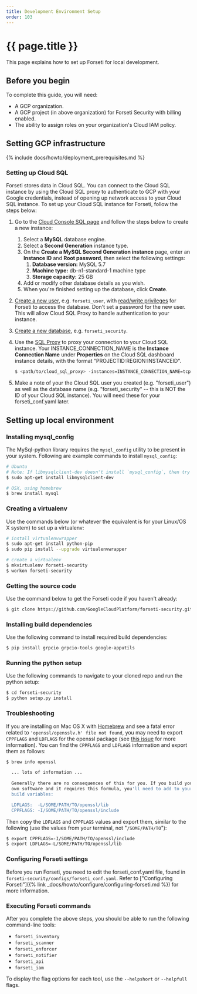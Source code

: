 ```yaml
---
title: Development Environment Setup
order: 103
---
```

#  {{ page.title }}

This page explains how to set up Forseti for local development.

## Before you begin

To complete this guide, you will need:

- A GCP organization.
- A GCP project (in above organization) for Forseti Security with billing enabled.
- The ability to assign roles on your organization's Cloud IAM policy.

## Setting GCP infrastructure

{% include docs/howto/deployment_prerequisites.md %}

### Setting up Cloud SQL

Forseti stores data in Cloud SQL. You can connect to the Cloud SQL instance by
using the Cloud SQL proxy to authenticate to GCP with your Google credentials, 
instead of opening up network access to your Cloud SQL instance.
To set up your Cloud SQL instance for Forseti, follow the steps below:

1.  Go to the [Cloud Console SQL page](https://console.cloud.google.com/sql) and
    follow the steps below to create a new instance:
    1.  Select a **MySQL** database engine.
    1.  Select a **Second Generation** instance type.
    1.  On the **Create a MySQL Second Generation instance** page, enter an
        **Instance ID** and **Root password**, then select the following
        settings:
        1.  **Database version:** MySQL 5.7
        1.  **Machine type:** db-n1-standard-1 machine type
        1.  **Storage capacity:** 25 GB
    1.  Add or modify other database details as you wish.
    1.  When you're finished setting up the database, click **Create**.
1.  [Create a new user](https://cloud.google.com/sql/docs/mysql/create-manage-users#creating),
    e.g. `forseti_user`,
    with [read/write privileges](https://cloud.google.com/sql/docs/mysql/users?hl=en_US#privileges)
    for Forseti to access the database. Don't set a password for the new user.
    This will allow Cloud SQL Proxy to handle authentication to your instance.
1.  [Create a new database](https://cloud.google.com/sql/docs/mysql/create-manage-databases#creating_a_database),
    e.g. `forseti_security`.
1.  Use the [SQL Proxy](https://cloud.google.com/sql/docs/mysql-connect-proxy#connecting_mysql_client)
    to proxy your connection to your Cloud SQL instance. Your
    INSTANCE_CONNECTION_NAME is the **Instance Connection Name** under
    **Properties** on the Cloud SQL dashboard instance details, with the format "PROJECTID:REGION:INSTANCEID".
    
      ```bash
      $ <path/to/cloud_sql_proxy> -instances=INSTANCE_CONNECTION_NAME=tcp:3306
      ```
      
1. Make a note of your the Cloud SQL user you created (e.g. "forseti_user") as well as 
   the database name (e.g. "forseti_security" -- this is NOT the ID of your Cloud SQL instance). 
   You will need these for your forseti_conf.yaml later.

## Setting up local environment

### Installing mysql_config

The MySql-python library requires the `mysql_config` utility to be present in your system.
Following are example commands to install `mysql_config`:

  ```bash
  # Ubuntu
  # Note: If libmysqlclient-dev doesn't install `mysql_config`, then try also installing `mysql_server`.
  $ sudo apt-get install libmysqlclient-dev

  # OSX, using homebrew
  $ brew install mysql
  ```

### Creating a virtualenv

Use the commands below (or whatever the equivalent is for your Linux/OS X system) 
to set up a virtualenv:

  ```bash
  # install virtualenvwrapper
  $ sudo apt-get install python-pip
  $ sudo pip install --upgrade virtualenvwrapper

  # create a virtualenv
  $ mkvirtualenv forseti-security
  $ workon forseti-security
  ```

### Getting the source code

Use the command below to get the Forseti code if you haven't already:

  ```bash
  $ git clone https://github.com/GoogleCloudPlatform/forseti-security.git
  ```

### Installing build dependencies

Use the following command to install required build dependencies:

  ```bash
  $ pip install grpcio grpcio-tools google-apputils
  ```

### Running the python setup

Use the following commands to navigate to your cloned repo and run the python setup:

  ```bash
  $ cd forseti-security
  $ python setup.py install
  ```

### Troubleshooting

If you are installing on Mac OS X with [Homebrew](https://brew.sh/) and see 
a fatal error related to `'openssl/opensslv.h' file not found`, you may need to 
export `CPPFLAGS` and `LDFLAGS` for the openssl package
(see [this issue](https://github.com/pyca/cryptography/issues/3489) for more information).
You can find the `CPPFLAGS` and `LDFLAGS` information and export them as follows:

  ```bash
  $ brew info openssl
  
    ... lots of information ...
    
    Generally there are no consequences of this for you. If you build your
    own software and it requires this formula, you'll need to add to your
    build variables:

    LDFLAGS:  -L/SOME/PATH/TO/openssl/lib
    CPPFLAGS: -I/SOME/PATH/TO/openssl/include
  ```

Then copy the `LDFLAGS` and `CPPFLAGS` values and export them, similar to the 
following (use the values from your terminal, not "`/SOME/PATH/TO`"):

  ```bash
  $ export CPPFLAGS=-I/SOME/PATH/TO/openssl/include
  $ export LDFLAGS=-L/SOME/PATH/TO/openssl/lib
  ```

### Configuring Forseti settings

Before you run Forseti, you need to edit the forseti_conf.yaml file, found in
`forseti-security/configs/forseti_conf.yaml`. Refer to 
["Configuring Forseti"]({% link _docs/howto/configure/configuring-forseti.md %}) 
for more information.

### Executing Forseti commands

After you complete the above steps, you should be able to run the following
command-line tools:

-   `forseti_inventory`
-   `forseti_scanner`
-   `forseti_enforcer`
-   `forseti_notifier`
-   `forseti_api`
-   `forseti_iam`

To display the flag options for each tool, use the `--helpshort` or `--helpfull`
flags.

